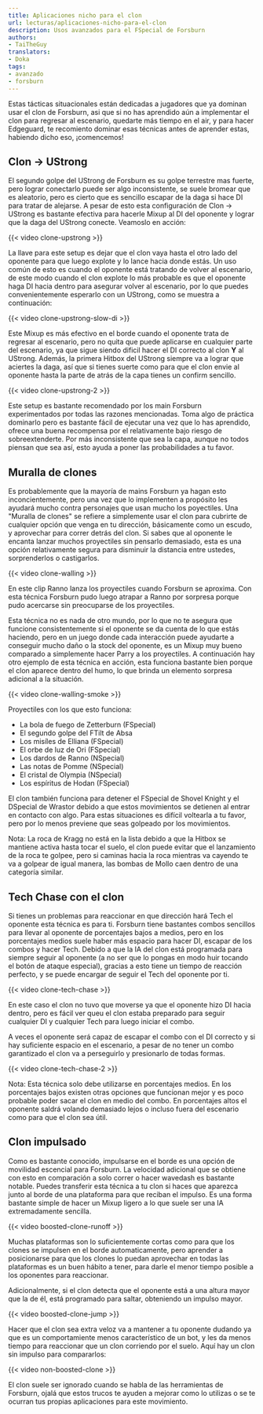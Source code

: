 ```yaml
---
title: Aplicaciones nicho para el clon
url: lecturas/aplicaciones-nicho-para-el-clon
description: Usos avanzados para el FSpecial de Forsburn
authors:
- TaiTheGuy
translators:
- Doka
tags:
- avanzado
- forsburn
---
```


Estas tácticas situacionales están dedicadas a jugadores que ya dominan usar el clon de Forsburn, asi que si no has aprendido aún a implementar el clon para regresar al escenario, quedarte más tiempo en el air, y para hacer Edgeguard, te recomiento dominar esas técnicas antes de aprender estas, habiendo dicho eso, ¡comencemos!

## Clon -> UStrong

El segundo golpe del UStrong de Forsburn es su golpe terrestre mas fuerte, pero lograr conectarlo puede ser algo inconsistente, se suele bromear que es aleatorio, pero es cierto que es sencillo escapar de la daga si hace DI para tratar de alejarse. A pesar de esto esta configuración de Clon -> UStrong es bastante efectiva para hacerle Mixup al DI del oponente y lograr que la daga del UStrong conecte. Veamoslo en acción:

{{< video clone-upstrong >}}

La llave para este setup es dejar que el clon vaya hasta el otro lado del oponente para que luego explote y lo lance hacia donde estás. Un uso común de esto es cuando el oponente está tratando de volver al escenario, de este modo cuando el clon explote lo más probable es que el oponente haga DI hacia dentro para asegurar volver al escenario, por lo que puedes convenientemente esperarlo con un UStrong, como se muestra a continuación:

{{< video clone-upstrong-slow-di >}}

Este Mixup es más efectivo en el borde cuando el oponente trata de regresar al escenario, pero no quita que puede aplicarse en cualquier parte del escenario, ya que sigue siendo dificil hacer el DI correcto al clon **Y** al UStrong. Además, la primera Hitbox del UStrong siempre va a lograr que aciertes la daga, así que si tienes suerte como para que el clon envie al oponente hasta la parte de atrás de la capa tienes un confirm sencillo.

{{< video clone-upstrong-2 >}}

Este setup es bastante recomendado por los main Forsburn experimentados por todas las razones mencionadas. Toma algo de práctica dominarlo pero es bastante fácil de ejecutar una vez que lo has aprendido, ofrece una buena recompensa por el relativamente bajo riesgo de sobreextenderte. Por más inconsistente que sea la capa, aunque no todos piensan que sea así, esto ayuda a poner las probabilidades a tu favor.

## Muralla de clones

Es probablemente que la mayoría de mains Forsburn ya hagan esto inconcientemente, pero una vez que lo implementen a propósito les ayudará mucho contra personajes que usan mucho los poyectiles. Una "Muralla de clones" se refiere a simplemente usar el clon para cubrirte de cualquier opción que venga en tu dirección, básicamente como un escudo, y aprovechar para correr detrás del clon. Si sabes que al oponente le encanta lanzar muchos proyectiles sin pensarlo demasiado, esta es una opción relativamente segura para disminuir la distancia entre ustedes, sorprenderlos o castigarlos.

{{< video clone-walling >}}

En este clip Ranno lanza los proyectiles cuando Forsburn se aproxima. Con esta técnica Forsburn pudo luego atrapar a Ranno por sorpresa porque pudo acercarse sin preocuparse de los proyectiles.

Esta técnica no es nada de otro mundo, por lo que no te asegura que funcione consistentemente si el oponente se da cuenta de lo que estás haciendo, pero en un juego donde cada interacción puede ayudarte a conseguir mucho daño o la stock del oponente, es un Mixup muy bueno comparado a simplemente hacer Parry a los proyectiles. A continuación hay otro ejemplo de esta técnica en acción, esta funciona bastante bien porque el clon aparece dentro del humo, lo que brinda un elemento sorpresa adicional a la situación.

{{< video clone-walling-smoke >}}

Proyectiles con los que esto funciona:
- La bola de fuego de Zetterburn (FSpecial)
- El segundo golpe del FTilt de Absa
- Los misíles de Elliana (FSpecial)
- El orbe de luz de Ori (FSpecial)
- Los dardos de Ranno (NSpecial)
- Las notas de Pomme (NSpecial)
- El cristal de Olympia (NSpecial)
- Los espíritus de Hodan (FSpecial)

El clon también funciona para detener el FSpecial de Shovel Knight y el DSpecial de Wrastor debido a que estos movimientos se detienen al entrar en contacto con algo. Para estas situaciones es difícil voltearla a tu favor, pero por lo menos previene que seas golpeado por los movimientos.

Nota: La roca de Kragg no está en la lista debido a que la Hitbox se mantiene activa hasta tocar el suelo, el clon puede evitar que el lanzamiento de la roca te golpee, pero si caminas hacia la roca mientras va cayendo te va a golpear de igual manera, las bombas de Mollo caen dentro de una categoría similar.

## Tech Chase con el clon

Si tienes un problemas para reaccionar en que dirección hará Tech el oponente esta técnica es para ti. Forsburn tiene bastantes combos sencillos para llevar al oponente de porcentajes bajos a medios, pero en los porcentajes medios suele haber más espacio para hacer DI, escapar de los combos y hacer Tech. Debido a que la IA del clon está programada para siempre seguir al oponente (a no ser que lo pongas en modo huir tocando el botón de ataque especial), gracias a esto tiene un tiempo de reacción perfecto, y se puede encargar de seguir el Tech del oponente por ti.

{{< video clone-tech-chase >}}

En este caso el clon no tuvo que moverse ya que el oponente hizo DI hacia dentro, pero es fácil ver queu el clon estaba preparado para seguir cualquier DI y cualquier Tech para luego iniciar el combo.

A veces el oponente será capaz de escapar el combo con el DI correcto y si hay suficiente espacio en el escenario, a pesar de no tener un combo garantizado el clon va a perseguirlo y presionarlo de todas formas.

{{< video clone-tech-chase-2 >}}

Nota: Esta técnica solo debe utilizarse en porcentajes medios. En los porcentajes bajos existen otras opciones que funcionan mejor y es poco probable poder sacar el clon en medio del combo. En porcentajes altos el oponente saldrá volando demasiado lejos o incluso fuera del escenario como para que el clon sea útil.

## Clon impulsado

Como es bastante conocido, impulsarse en el borde es una opción de movilidad escencial para Forsburn. La velocidad adicional que se obtiene con esto en comparación a solo correr o hacer wavedash es bastante notable. Puedes transferir esta técnica a tu clon si haces que aparezca junto al borde de una plataforma para que reciban el impulso. Es una forma bastante simple de hacer un Mixup ligero a lo que suele ser una IA extremadamente sencilla.

{{< video boosted-clone-runoff >}}

Muchas plataformas son lo suficientemente cortas como para que los clones se impulsen en el borde automaticamente, pero aprender a posicionarse para que los clones lo puedan aprovechar en todas las plataformas es un buen hábito a tener, para darle el menor tiempo posible a los oponentes para reaccionar.

Adicionalmente, si el clon detecta que el oponente está a una altura mayor que la de él, está programado para saltar, obteniendo un impulso mayor.

{{< video boosted-clone-jump >}}

Hacer que el clon sea extra veloz va a mantener a tu oponente dudando ya que es un comportamiente menos característico de un bot, y les da menos tiempo para reaccionar que un clon corriendo por el suelo. Aquí hay un clon sin impulso para compararlos:

{{< video non-boosted-clone >}}

El clon suele ser ignorado cuando se habla de las herramientas de Forsburn, ojalá que estos trucos te ayuden a mejorar como lo utilizas o se te ocurran tus propias aplicaciones para este movimiento.
